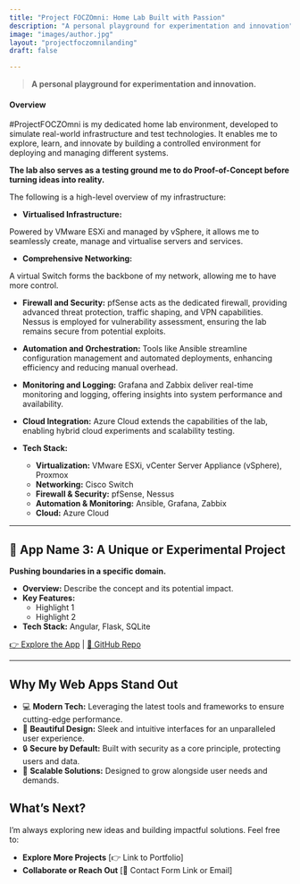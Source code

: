 ```yaml
---
title: "Project FOCZOmni: Home Lab Built with Passion"
description: "A personal playground for experimentation and innovation"
image: "images/author.jpg"
layout: "projectfoczomnilanding"
draft: false

---
```


> **A personal playground for experimentation and innovation.**

#### Overview
#ProjectFOCZOmni is my dedicated home lab environment, developed to simulate real-world infrastructure and test technologies. It enables me to explore, learn, and innovate by building a controlled environment for deploying and managing different systems. 

**The lab also serves as a testing ground me to do Proof-of-Concept before turning ideas into reality.**

The following is a high-level overview of my infrastructure:

- __**Virtualised Infrastructure:**__

Powered by VMware ESXi and managed by vSphere, it allows me to seamlessly create, manage and virtualise servers and services.

- __**Comprehensive Networking:**__

A virtual Switch forms the backbone of my network, allowing me to have more control.

- **Firewall and Security:**
  pfSense acts as the dedicated firewall, providing advanced threat protection, traffic shaping, and VPN capabilities. Nessus is employed for vulnerability assessment, ensuring the lab remains secure from potential exploits.

- **Automation and Orchestration:**
  Tools like Ansible streamline configuration management and automated deployments, enhancing efficiency and reducing manual overhead.

- **Monitoring and Logging:**
  Grafana and Zabbix deliver real-time monitoring and logging, offering insights into system performance and availability.

- **Cloud Integration:**
  Azure Cloud extends the capabilities of the lab, enabling hybrid cloud experiments and scalability testing.

- **Tech Stack:**
  - **Virtualization:** VMware ESXi, vCenter Server Appliance (vSphere), Proxmox
  - **Networking:** Cisco Switch
  - **Firewall & Security:** pfSense, Nessus
  - **Automation & Monitoring:** Ansible, Grafana, Zabbix
  - **Cloud:** Azure Cloud

---

## 🚀 App Name 3: A Unique or Experimental Project

**Pushing boundaries in a specific domain.**

- **Overview:** Describe the concept and its potential impact.
- **Key Features:**
  - Highlight 1
  - Highlight 2
- **Tech Stack:** Angular, Flask, SQLite

[👉 Explore the App](#) | [🔗 GitHub Repo](#)

---

## Why My Web Apps Stand Out

- 💻 **Modern Tech:** Leveraging the latest tools and frameworks to ensure cutting-edge performance.
- 🎨 **Beautiful Design:** Sleek and intuitive interfaces for an unparalleled user experience.
- 🔒 **Secure by Default:** Built with security as a core principle, protecting users and data.
- 🚀 **Scalable Solutions:** Designed to grow alongside user needs and demands.

## What’s Next?

I’m always exploring new ideas and building impactful solutions. Feel free to:

- **Explore More Projects** [👉 Link to Portfolio]
- **Collaborate or Reach Out** [📩 Contact Form Link or Email]